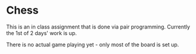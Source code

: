 Chess
=====

This is an in class assignment that is done via pair programming. Currently the 1st of 2 days' work is up.

There is no actual game playing yet - only most of the board is set up.
